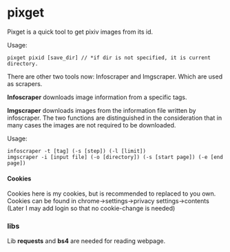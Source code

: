 # pixget

Pixget is a quick tool to get pixiv images from its id.

Usage:

    pixget pixid [save_dir] // *if dir is not specified, it is current directory.

There are other two tools now: Infoscraper and Imgscraper. Which are used
as scrapers.

**Infoscraper** downloads image information from a specific tags.

**Imgscraper** downloads images from the information file written by infoscraper.
The two functions are distinguished in the consideration that in many cases the images
are not required to be downloaded.

Usage:

    infoscraper -t [tag] (-s [step]) (-l [limit])
    imgscraper -i [input file] (-o [directory]) (-s [start page]) (-e [end page])

#### Cookies
Cookies here is my cookies, but is recommended to replaced to you own.
Cookies can be found in chrome->settings->privacy settings->contents
(Later I may add login so that no cookie-change is needed)

### libs
Lib **requests** and **bs4** are needed for reading webpage.
